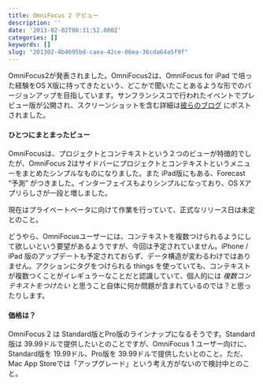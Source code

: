 ```yaml
---
title: OmniFocus 2 デビュー
description: ''
date: '2013-02-02T08:31:52.000Z'
categories: []
keywords: []
slug: "201302-4b4695bd-caea-42ce-86ea-36cda64a5f9f"
---
```

OmniFocus2が発表されました。OmniFocus2は、OmniFocus for iPad で培った経験をOS X版に持ってきたという、どこかで聞いたことあるような形でのバージョンアップを目指しています。サンフランシスコで行われたイベントでプレビュー版が公開され、スクリーンショットを含む詳細は[彼らのブログ](http://www.omnigroup.com/blog/entry/debut-of-omnifocus-2) にポストされました。

#### ひとつにまとまったビュー

OmniFocusは、プロジェクトとコンテキストという２つのビューが特徴的でしたが、OmniFocus 2はサイドバーにプロジェクトとコンテキストというメニューをまとめたシンプルなものになりました。また iPad版にもある、Forecast “予測” がつきました。インターフェイスもよりシンプルになっており、OS Xアプリらしさが一段と増しました。

現在はプライベートベータに向けて作業を行っていて、正式なリリース日は未定とのこと。

どうやら、OmniFocusユーザーには、コンテキストを複数つけられるようにして欲しいという要望があるようですが、今回は予定されていません。iPhone / iPad 版のアップデートも予定されておらず、データ構造が変わるわけではありません。アクションにタグをつけられる things を使っていても、コンテキストが複数つくことがイレギュラーなことだと認識していて、個人的には _複数コンテキストをつけたい_ と思うこと自体に何か問題が含まれているのでは？と思ったりします。

#### 価格は？

OmniFocus 2 は Standard版とPro版のラインナップになるそうです。Standard版は 39.99ドルで提供したいとのことですが、OmniFocus 1 ユーザー向けに、Standard版を 19.99ドル、Pro版を 39.99ドルで提供したいとのこと。ただ、Mac App Storeでは「アップグレード」という考え方がないので検討中とのこと。